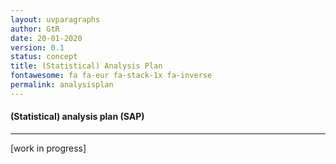 ```yaml
---
layout: uvparagraphs
author: GtR
date: 20-01-2020
version: 0.1
status: concept
title: (Statistical) Analysis Plan
fontawesome: fa fa-eur fa-stack-1x fa-inverse
permalink: analysisplan
---
```


#### (Statistical) analysis plan (SAP)

---

[work in progress]